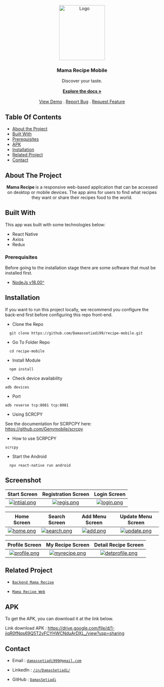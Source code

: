 <br/>
<p align="center">
  <a href="https://github.com/Damassetiadi99/recipe-mobile">
    <img src="https://res.cloudinary.com/dliryonae/image/upload/v1697487256/recipe/pl9urpsvxg3nju02ajh0.png" alt="Logo" width="150" height="180">
  </a>

  <h3 align="center">Mama Recipe Mobile</h3>

  <p align="center">
    Discover your taste.
    <br/>
    <br/>
    <a href="https://github.com/Damassetiadi99/recipe-mobile"><strong>Explore the docs »</strong></a>
    <br/>
    <br/>
    <a href="https://github.com/Damassetiadi99/recipe-mobile">View Demo</a>
    .
    <a href="mailto:damassetiadi999@gmail.com">Report Bug</a>
    .
    <a href="mailto:damassetiadi999@gmail.com">Request Feature</a>
  </p>
</p>

## Table Of Contents

- [About the Project](#about-the-project)
- [Built With](#built-with)
- [Prerequisites](#prerequisites)
- [APK](#apk)
- [Installation](#installation)
- [Related Project](#related-project)
- [Contact](#contact)

## About The Project

<p align="center">
  <b>
    Mama Recipe
  </b>
   is a responsive web-based application that can be accessed on desktop or mobile devices. The app aims for users to find what recipes they want or share their recipes food to the world.

</p>

## Built With

This app was built with some technologies below:

- React Native
- Axios
- Redux

### Prerequisites

Before going to the installation stage there are some software that must be installed first.

- [NodeJs v18.00^](https://nodejs.org/en/download/)

## Installation

If you want to run this project locally, we recommend you configure the back-end first before configuring this repo front-end.

- Clone the Repo

```
  git clone https://github.com/Damassetiadi99/recipe-mobile.git
```

- Go To Folder Repo

```
  cd recipe-mobile
```

- Install Module

```
  npm install
```

- Check device availability

```
adb devices
```

- Port

```
adb reverse tcp:8081 tcp:8081
```

- Using SCRCPY

See the documentation for SCRPCPY here: https://github.com/Genymobile/scrcpy

- How to use SCRPCPY

```
scrcpy
```

- Start the Android

```
  npx react-native run android
```

<!-- ## Instal APK

To get the APK, you can download it at the link below. When the APP is first run, please allow permission for your camera access and file manager. And when you first run the APP it will force close several times because there is a slight error in the axios. However, if the APP has been run frequently, it will run normally and there will be no more problems.

Link download APK :
https://drive.google.com/drive/folders/1c5sSvRFr8IwnhMs3Vm2DmyVXY76Xl5zY?usp=sharing -->

## Screenshot

|                                                                                                   Start Screen                                                                                                   |                                                                                            Registration Screen                                                                                             |                                                                                                Login Screen                                                                                                |
| :--------------------------------------------------------------------------------------------------------------------------------------------------------------------------------------------------------------: | :--------------------------------------------------------------------------------------------------------------------------------------------------------------------------------------------------------: | :--------------------------------------------------------------------------------------------------------------------------------------------------------------------------------------------------------: |
| [![intiial.png](https://res.cloudinary.com/dliryonae/image/upload/v1697487256/recipe/pl9urpsvxg3nju02ajh0.png)](https://res.cloudinary.com/dliryonae/image/upload/v1697487256/recipe/pl9urpsvxg3nju02ajh0.png) | [![regis.png](https://res.cloudinary.com/dliryonae/image/upload/v1700716483/Screenshot_2023-11-23-11-31-53-66_c5521371e7af5ef65d6934ac1923943a_geod5e.jpg)](https://res.cloudinary.com/dliryonae/image/upload/v1700716483/Screenshot_2023-11-23-11-31-53-66_c5521371e7af5ef65d6934ac1923943a_geod5e.jpg) | [![login.png](https://res.cloudinary.com/dliryonae/image/upload/v1700716483/Screenshot_2023-11-23-11-31-40-53_c5521371e7af5ef65d6934ac1923943a_orrqml.jpg)](https://res.cloudinary.com/dliryonae/image/upload/v1700716483/Screenshot_2023-11-23-11-31-40-53_c5521371e7af5ef65d6934ac1923943a_orrqml.jpg) |

|                                                                                               Home Screen                                                                                               |                                                                                                 Search Screen                                                                                                 |                                                                                           Add Menu Screen                                                                                            |                                                                                              Update Menu Screen                                                                                               |
| :-----------------------------------------------------------------------------------------------------------------------------------------------------------------------------------------------------: | :-----------------------------------------------------------------------------------------------------------------------------------------------------------------------------------------------------------: | :--------------------------------------------------------------------------------------------------------------------------------------------------------------------------------------------------: | :-----------------------------------------------------------------------------------------------------------------------------------------------------------------------------------------------------------: |
| [![home.png](https://res.cloudinary.com/dliryonae/image/upload/v1700715102/samples/readme-mobile/Screenshot_2023-11-23-11-36-15-73_c5521371e7af5ef65d6934ac1923943a_rydmqi.jpg)](https://res.cloudinary.com/dliryonae/image/upload/v1700715102/samples/readme-mobile/Screenshot_2023-11-23-11-36-15-73_c5521371e7af5ef65d6934ac1923943a_rydmqi.jpg) | [![search.png](https://res.cloudinary.com/dliryonae/image/upload/v1700715102/samples/readme-mobile/Screenshot_2023-11-23-11-37-21-90_c5521371e7af5ef65d6934ac1923943a_cnmjyq.jpg)](https://res.cloudinary.com/dliryonae/image/upload/v1700715102/samples/readme-mobile/Screenshot_2023-11-23-11-37-21-90_c5521371e7af5ef65d6934ac1923943a_cnmjyq.jpg) | [![add.png](https://res.cloudinary.com/dliryonae/image/upload/v1700715101/samples/readme-mobile/Screenshot_2023-11-23-11-36-46-45_c5521371e7af5ef65d6934ac1923943a_r4ek4s.jpg)](https://res.cloudinary.com/dliryonae/image/upload/v1700715101/samples/readme-mobile/Screenshot_2023-11-23-11-36-46-45_c5521371e7af5ef65d6934ac1923943a_r4ek4s.jpg) | [![update.png](https://res.cloudinary.com/dliryonae/image/upload/v1700716488/Screenshot_2023-11-23-11-58-26-14_c5521371e7af5ef65d6934ac1923943a_ij9fri.jpg)](https://res.cloudinary.com/dliryonae/image/upload/v1700716488/Screenshot_2023-11-23-11-58-26-14_c5521371e7af5ef65d6934ac1923943a_ij9fri.jpg) |

|                                                                                                  Profile Screen                                                                                                  |                                                                                                  My Recipe Screen                                                                                                   |                                                                                                 Detail Recipe Screen                                                                                                |
| :--------------------------------------------------------------------------------------------------------------------------------------------------------------------------------------------------------------: | :-----------------------------------------------------------------------------------------------------------------------------------------------------------------------------------------------------------------: | :-------------------------------------------------------------------------------------------------------------------------------------------------------------------------------------------------------------------: |
| [![profile.png](https://res.cloudinary.com/dliryonae/image/upload/v1700716488/Screenshot_2023-11-23-12-06-57-00_c5521371e7af5ef65d6934ac1923943a_u3hfny.jpg)](https://res.cloudinary.com/dliryonae/image/upload/v1700716488/Screenshot_2023-11-23-12-06-57-00_c5521371e7af5ef65d6934ac1923943a_u3hfny.jpg) | [![myrecipe.png](https://res.cloudinary.com/dliryonae/image/upload/v1700716484/Screenshot_2023-11-23-11-38-32-08_c5521371e7af5ef65d6934ac1923943a_jqmvcf.jpg)](https://res.cloudinary.com/dliryonae/image/upload/v1700716484/Screenshot_2023-11-23-11-38-32-08_c5521371e7af5ef65d6934ac1923943a_jqmvcf.jpg) | [![detprofile.png](https://res.cloudinary.com/dliryonae/image/upload/v1700716487/Screenshot_2023-11-23-11-41-14-01_c5521371e7af5ef65d6934ac1923943a_rs3mvb.jpg)](https://res.cloudinary.com/dliryonae/image/upload/v1700716487/Screenshot_2023-11-23-11-41-14-01_c5521371e7af5ef65d6934ac1923943a_rs3mvb.jpg) |
<!-- ## Contributing

Contributions are what make the open-source community such an amazing place to learn, inspire, and create. Any contributions you make are **greatly appreciated**.

1. Fork the Project
2. Create your Feature Branch (`git checkout -b feature/AmazingFeature`)
3. Commit your Changes (`git commit -m 'Add some AmazingFeature'`)
4. Push to the Branch (`git push origin feature/AmazingFeature`)
5. Open a Pull Request -->

## Related Project

- [`Backend Mama Recipe`](https://github.com/Damassetiadi99/BE_Recipe)

- [`Mama Recipe Web`](https://github.com/Damassetiadi99/projectReactDaamas)

<!-- :rocket: [`Install Mama Recipe Mobile APK`](https://drive.google.com/drive/folders/1Z31nBEuJ2Tj0zEAMYCUsL7hJyQfuGmIy) -->

## APK

To get the APK, you can download it at the link below.

Link download APK :
https://drive.google.com/file/d/1-jiqR0fNqs69Q5T2vFCYHWCNduArDXL_/view?usp=sharing

## Contact

- Email : [`damassetiadi999@gmail.com`](mailto:damassetiadi999@gmail.com)

- LinkedIn : [`/in/DamasSetiadi/`](https://www.linkedin.com/in/damas-setiadi-sukardi/)

- GitHub : [`DamasSetiadi`](https://github.com/Damassetiadi99/)
